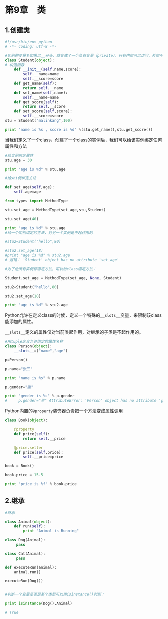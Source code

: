 # 第9章　类



## 1.创建类 

```python
#!/usr/bin/env python
# -*- coding: utf-8 -*-

#实例的变量名如果以__开头，就变成了一个私有变量（private），只有内部可以访问，外部不能访问
class Student(object):
# 构造函数
    def __init__(self,name,score):
        self.__name=name
        self.__score=score
    def get_name(self):
        return self.__name
    def set_name(self,name):
        self.__name=name
    def get_score(self):
        return self.__score
    def set_score(self,score):
        self.__score=score
stu = Student("malinkang",100)

print "name is %s , score is %d" %(stu.get_name(),stu.get_score())
```

当我们定义了一个class，创建了一个class的实例后，我们可以给该实例绑定任何属性和方法

```python
#给实例绑定属性
stu.age = 30

print "age is %d" % stu.age

#给shi例绑定方法

def set_age(self,age):
    self.age=age

from types import MethodType

stu.set_age = MethodType(set_age,stu,Student)

stu.set_age(40)

print "age is %d" % stu.age
#给一个实例绑定的方法，对另一个实例是不起作用的

#stu2=Student("hello",80)

#stu2.set_age(18)
#print "age is %d" % stu2.age
# 报错： 'Student' object has no attribute 'set_age'

#为了给所有实例都绑定方法，可以给class绑定方法：

Student.set_age = MethodType(set_age, None, Student)

stu2=Student("hello",80)

stu2.set_age(18)

print "age is %d" % stu2.age
```

Python允许在定义class的时候，定义一个特殊的`__slots__`变量，来限制该class能添加的属性。

`__slots__`定义的属性仅对当前类起作用，对继承的子类是不起作用的。

```python
#用tuple定义允许绑定的属性名称
class Person(object):
    __slots__=("name","age")

p=Person()

p.name="张三"

print "name is %s" % p.name

p.gender="男"

print "gender is %s" % p.gender
#     p.gender="男" AttributeError: 'Person' object has no attribute 'gender'
```

Python内置的`@property`装饰器负责把一个方法变成属性调用

```python
class Book(object):

    @property
    def price(self):
        return self.__price

    @price.setter
    def price(self,price):
        self.__price=price

book = Book()

book.price = 15.5

print "price is %f" % book.price
```

## 2.继承 <a id="2.&#x7EE7;&#x627F;"></a>

```python
#继承

class Animal(object):
    def run(self):
        print "Animal is Running"

class Dog(Animal):
     pass

class Cat(Animal):
     pass

def executeRun(animal):
    animal.run()

executeRun(Dog())


#判断一个变量是否是某个类型可以用isinstance()判断：

print isinstance(Dog(),Animal)

# True
```